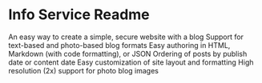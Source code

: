 # Info Service Readme

An easy way to create a simple, secure website with a blog
Support for text-based and photo-based blog formats
Easy authoring in HTML, Markdown (with code formatting), or JSON
Ordering of posts by publish date or content date
Easy customization of site layout and formatting
High resolution (2x) support for photo blog images
